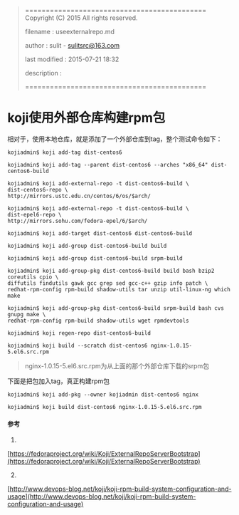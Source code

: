 > ============================================
>   Copyright (C) 2015 All rights reserved.
>
>   filename : useexternalrepo.md
>
>   author : sulit - sulitsrc@163.com
>
>   last modified : 2015-07-21 18:32
>
>   description :
>
> ============================================

koji使用外部仓库构建rpm包
===

相对于，使用本地仓库，就是添加了一个外部仓库到tag，整个测试命令如下：

```
kojiadmin$ koji add-tag dist-centos6

kojiadmin$ koji add-tag --parent dist-centos6 --arches "x86_64" dist-centos6-build

kojiadmin$ koji add-external-repo -t dist-centos6-build \
dist-centos6-repo \
http://mirrors.ustc.edu.cn/centos/6/os/$arch/

kojiadmin$ koji add-external-repo -t dist-centos6-build \
dist-epel6-repo \
http://mirrors.sohu.com/fedora-epel/6/$arch/

kojiadmin$ koji add-target dist-centos6 dist-centos6-build

kojiadmin$ koji add-group dist-centos6-build build

kojiadmin$ koji add-group dist-centos6-build srpm-build

kojiadmin$ koji add-group-pkg dist-centos6-build build bash bzip2 coreutils cpio \
diffutils findutils gawk gcc grep sed gcc-c++ gzip info patch \
redhat-rpm-config rpm-build shadow-utils tar unzip util-linux-ng which make

kojiadmin$ koji add-group-pkg dist-centos6-build srpm-build bash cvs gnupg make \
redhat-rpm-config rpm-build shadow-utils wget rpmdevtools

kojiadmin$ koji regen-repo dist-centos6-build

kojiadmin$ koji build --scratch dist-centos6 nginx-1.0.15-5.el6.src.rpm
```

> nginx-1.0.15-5.el6.src.rpm为从上面的那个外部仓库下载的srpm包

下面是把包加入tag，真正构建rpm包

```
kojiadmin$ koji add-pkg --owner kojiadmin dist-centos6 nginx

kojiadmin$ koji build dist-centos6 nginx-1.0.15-5.el6.src.rpm
```

#### 参考

1.
[https://fedoraproject.org/wiki/Koji/ExternalRepoServerBootstrap](https://fedoraproject.org/wiki/Koji/ExternalRepoServerBootstrap)

2.
[http://www.devops-blog.net/koji/koji-rpm-build-system-configuration-and-usage](http://www.devops-blog.net/koji/koji-rpm-build-system-configuration-and-usage)
